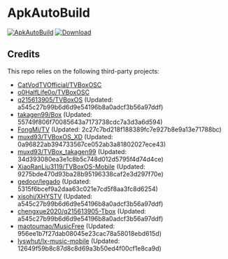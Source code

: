 # ApkAutoBuild

[![ApkAutoBuild](https://github.com/muxd93/ApkAutoBuild/actions/workflows/auto_build.yml/badge.svg)](https://github.com/muxd93/ApkAutoBuild/actions/workflows/auto_build.yml)
[![Download](https://img.shields.io/github/v/release/muxd93/ApkAutoBuild?color=green&logoColor=green&label=Download&logo=DocuSign)](https://github.com/muxd93/ApkAutoBuild/releases)

## Credits
This repo relies on the following third-party projects:
- [CatVodTVOfficial/TVBoxOSC](https://github.com/CatVodTVOfficial/TVBoxOSC)
- [o0HalfLife0o/TVBoxOSC](https://github.com/o0HalfLife0o/TVBoxOSC/releases)
- [q215613905/TVBoxOS](https://github.com/q215613905/TVBoxOS) (Updated: a545c27b99b6d6d9e54196b8a0adcf3b56a97ddf)
- [takagen99/Box](https://github.com/takagen99/Box) (Updated: 55749f806f70085643a7173738cdc7a3d3a6d594)
- [FongMi/TV](https://github.com/FongMi/TV) (Updated: 2c27c7bd218f188389fc7e927b8e9a13e71788bc)
- [muxd93/TVBoxOS_XD](https://github.com/muxd93/TVBoxOS_XD) (Updated: 0a96822ab394733567ce052ab3a81802027ece43)
- [muxd93/TVBox_takagen99](https://github.com/muxd93/TVBox_takagen99) (Updated: 34d393080ea3e1c8b5c748d012d5795f4d74d4ce)
- [XiaoRanLiu3119/TVBoxOS-Mobile](https://github.com/XiaoRanLiu3119/TVBoxOS-Mobile) (Updated: 9275bde470d93ba28b95196338caf2e3d297f70e)
- [gedoor/legado](https://github.com/gedoor/legado) (Updated: 5315f6bcef9a2daa63c021e7cd5f8aa3fc8d6254)
- [xisohi/XHYSTV](https://github.com/xisohi/XHYSTV) (Updated: a545c27b99b6d6d9e54196b8a0adcf3b56a97ddf)
- [chengxue2020/q215613905-Tbox](https://github.com/chengxue2020/q215613905-Tbox) (Updated: a545c27b99b6d6d9e54196b8a0adcf3b56a97ddf)
- [maotoumao/MusicFree](https://github.com/maotoumao/MusicFree) (Updated: 956ee1b7f27dab08045e23cac78a58018ebd615d)
- [lyswhut/lx-music-mobile](https://github.com/lyswhut/lx-music-mobile) (Updated: 12649f59b8c87d8c8d69a3b50ed4f00cf1e8ca9d)
